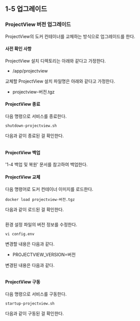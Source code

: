 ## 1-5 업그레이드

### ProjectView 버전 업그레이드
ProjectView의 도커 컨테이너를 교체하는 방식으로 업그레이드를 한다.

#### 사전 확인 사항
ProjectView 설치 디렉토리는 아래와 같다고 가정한다.

* /app/projectview

교체할 ProjectView 설치 파일명은 아래와 같다고 가정한다.

* projectview-버전.tgz

#### ProjectView 종료

다음 명령으로 서비스를 종료한다.
```
shutdown-projectview.sh
```

다음과 같이 종료된 걸 확인한다.
```
```

#### ProjectView 백업
'1-4 백업 및 복원' 문서를 참고하여 백업한다.

#### ProjectView 교체
다음 명령어로 도커 컨테이너 이미지를 로드한다.
```
docker load projectview-버전.tgz
```

다음과 같이 로드된 걸 확인한다.
```
```

환경 설정 파일의 버전 정보를 수정한다.
```
vi config.env
```

변경할 내용은 다음과 같다.

* PROJECTVIEW_VERSION=버전

변경된 내용은 다음과 같다.

```
```

#### ProjectView 구동
다음 명령으로 서비스를 구동한다.
```
startup-projectview.sh
```

다음과 같이 구동된 걸 확인한다.
```
```